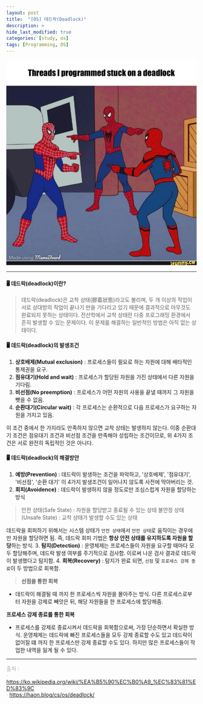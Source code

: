 ```yaml
---
layout: post
title:  "[OS] 데드락(Deadlock)"
description: >
hide_last_modified: true
categories: [study, os]
tags: [Programming, OS]
---
```


<p align="center">
  <img src="../../../assets/img/blog/os/deadlock.png">
</p>

----

#### 🖥️ 데드락(deadlock)이란?
> 데드락(deadlock)은 교착 상태(膠着狀態)라고도 불리며, 두 개 이상의 작업이 서로 상대방의 작업이 끝나기 만을 기다리고 있기 때문에 결과적으로 아무것도 완료되지 못하는 상태이다. 
전산학에서 교착 상태란 다중 프로그래밍 환경에서 흔히 발생할 수 있는 문제이다. 이 문제를 해결하는 일반적인 방법은 아직 없는 상태이다.

#### 🖥️ 데드락(deadlock)의 발생조건

1. **상호배제(Mutual exclusion)** : 프로세스들이 필요로 하는 자원에 대해 배타적인 통제권을 요구.
2. **점유대기(Hold and wait)** : 프로세스가 할당된 자원을 가진 상태에서 다른 자원을 기다림.
3. **비선점(No preemption)** : 프로세스가 어떤 자원의 사용을 끝낼 때까지 그 자원을 뺏을 수 없음.
4. **순환대기(Circular wait)** : 각 프로세스는 순환적으로 다음 프로세스가 요구하는 자원을 가지고 있음.

이 조건 중에서 한 가지라도 만족하지 않으면 교착 상태는 발생하지 않는다. 이중 순환대기 조건은 점유대기 조건과 비선점 조건을 만족해야 성립하는 조건이므로, 위 4가지 조건은 서로 완전히 독립적인 것은 아니다.

#### 🖥️ 데드락(deadlock)의 해결방안

1. **예방(Prevention)** : 데드락이 발생하는 조건을 파악하고, '상호배제', '점유대기', '비선점', '순환 대기' 이 4가지 발생조건이 일어나지 않도록 사전에 막아버리는 것.
2. **회피(Avoidence)** : 데드락이 발생하지 않을 정도로만 조심스럽게 자원을 할당하는 방식
> 안전 상태(Safe State) : 자원을 할당받고 종료될 수 있는 상태
불안정 상태(Unsafe State) : 교착 상태가 발생할 수도 있는 상태

데드락을 회피하기 위해서는 시스템 상태가 `안전 상태`에서 `안전 상태`로 움직이는 경우에만 자원을 할당하면 됨. 즉, 데드락 회피 기법은 **항상 안전 상태를 유지하도록 자원을 할당**하는 방식.
3. **탐지(Detection)** : 운영체제는 프로세스들이 자원을 요구할 때마다 모두 할당해주며, 데드락 발생 여부를 주기적으로 검사함. 이로써 나온 검사 결과로 데드락이 발생했다고 탐지함.
4. **회복(Recovery)** : 탐지가 완료 되면, `선점` 및 `프로세스 강제 종료`이 두 방법으로 회복함.
> **선점을 통한 회복**
- 데드락이 해결될 때 까지 한 프로세스씩 자원을 몰아주는 방식. 다른 프로세스로부터 자원을 강제로 빼앗은 뒤, 해당 자원들을 한 프로세스에 할당해줌.

**프로세스 강제 종료를 통한 회복**
- 프로세스를 강제로 종료시켜서 데드락을 회복함으로써, 가장 단순하면서 확실한 방식. 운영체제는 데드락에 빠진 프로세스들을 모두 강제 종료할 수도 있고 데드락이 없어질 떄 까지 한 프로세스만 강제 종료할 수도 있다. 
하지만 많은 프로세스들이 작업한 내역을 잃게 될 수 있다.

----
<span style="color:darkgrey;">출처 : <span> <br>
· https://ko.wikipedia.org/wiki/%EA%B5%90%EC%B0%A9_%EC%83%81%ED%83%9C <br>
· https://haon.blog/cs/os/deadlock/ <br>